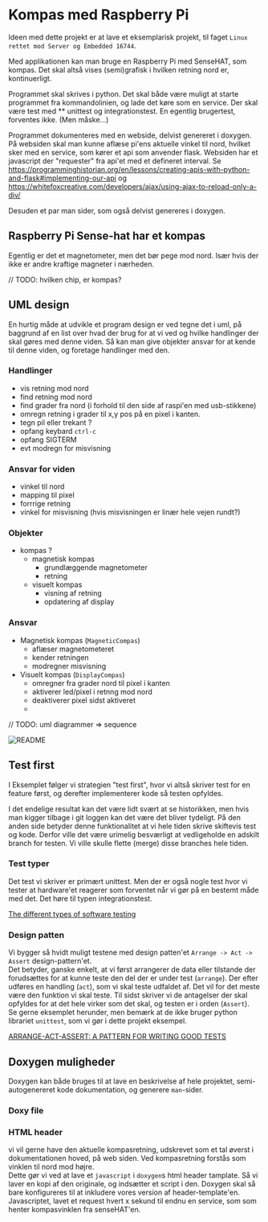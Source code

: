 # Kompas med Raspberry Pi

Ideen med dette projekt er at lave et eksemplarisk projekt, til faget `Linux rettet mod Server og Embedded 16744`.

Med applikationen kan man bruge en Raspberry Pi med SenseHAT, som kompas.
Det skal altså vises (semi)grafisk i hvilken retning nord er, kontinuerligt.

Programmet skal skrives i python.
Det skal både være muligt at starte programmet fra kommandolinien, og lade det køre som en service.
Der skal være test med ** unittest og integrationstest.
En egentlig brugertest, forventes ikke.  (Men måske...)

Programmet dokumenteres med en webside, delvist genereret i doxygen. 
På websiden skal man kunne aflæse pi'ens aktuelle vinkel til nord, hvilket sker med en service, som kører et api som anvender flask. Websiden har et javascript der "requester" fra api'et med et defineret interval.
Se https://programminghistorian.org/en/lessons/creating-apis-with-python-and-flask#implementing-our-api og https://whitefoxcreative.com/developers/ajax/using-ajax-to-reload-only-a-div/

Desuden et par man sider, som også delvist genereres i doxygen.

## Raspberry Pi Sense-hat har et kompas

Egentlig er det et magnetometer, men det bør pege mod nord. Især hvis der ikke er andre kraftige magneter i nærheden.

// TODO: hvilken chip, er kompas?

## UML design

En hurtig måde at udvikle et program design er ved tegne det i uml, på baggrund af en list over hvad der brug for at vi ved og hvilke handlinger der skal gøres med denne viden. Så kan man give objekter ansvar for at kende til denne viden, og foretage handlinger med den.

### Handlinger

* vis retning mod nord
* find retning mod nord
* find grader fra nord (i forhold til den side af raspi'en med usb-stikkene)
* omregn retning i grader til x,y pos på en pixel i kanten.
* tegn pil eller trekant ?
* opfang keybard `ctrl-c`
* opfang SIGTERM
* evt modregn for misvisning

### Ansvar for viden

* vinkel til nord
* mapping til pixel
* forrrige retning
* vinkel for misvisning (hvis misvisningen er linær hele vejen rundt?)

### Objekter

* kompas ? 
  * magnetisk kompas 
    * grundlæggende magnetometer
    * retning
  * visuelt kompas
    * visning af retning
    * opdatering af display

### Ansvar

* Magnetisk kompas (`MagneticCompas`)
  * aflæser magnetometeret
  * kender retningen 
  * modregner misvisning
* Visuelt kompas (`DisplayCompas`)
  * omregner fra grader nord til pixel i kanten 
  * aktiverer led/pixel i retnng mod nord
  * deaktiverer pixel sidst aktiveret
  * 

// TODO: uml diagrammer => sequence


<!--

@startuml

class MagneticCompas {
    -angle
    -misrepresentation
    setMisrepresentation()
    getAngle()
    getCorrectedAngle()
}

class DisplayCompas {
    currentPixelX
    currentPixelY
    -previeusPixelX
    -previeusPixelY

    {x, y} angleToPixel(angle)
    setCurrentPixel(x, y)
}

@enduml

-->

![README](https://www.plantuml.com/plantuml/svg/PP312eCm38RlVOeU5RPtSBYhiCCEynXga49jfOb34TzzDIBJhQVc-__cJreGG-IXSqeP1qIwWjOZMrE6hWVIizBfNC6t3hThPobY7v7GCx0DNZ0XLxz2belK8j_Mvz-o336YOMnslkpfTqkzW-aKReRazlom8xhN7wctgLBks-901zUPrKhWF5xqj6ZPvnb4oQJ8zpNAG_DiTSju1Vec_T87 "README")


## Test first

I Eksemplet følger vi strategien "test first", hvor vi altså skriver test for en feature først, og derefter implementerer kode så testen opfyldes.

I det endelige resultat kan det være lidt svært at se historikken, men hvis man kigger tilbage i git loggen kan det være det bliver tydeligt. På den anden side betyder denne funktionalitet at vi hele tiden skrive skiftevis test og kode. Derfor ville det være urimelig besværligt at vedligeholde en adskilt branch for testen. Vi ville skulle flette (merge) disse branches hele tiden.

### Test typer

Det test vi skriver er primært unittest. Men der er også nogle test hvor vi tester at hardware'et reagerer som forventet når vi gør på en bestemt måde med det. Det høre til typen integrationstest.

[The different types of software testing](https://www.atlassian.com/continuous-delivery/software-testing/types-of-software-testing)

### Design patten

Vi bygger så hvidt muligt testene med design patten'et `Arrange -> Act -> Assert` design-pattern'et.  
Det betyder, ganske enkelt, at vi først arrangerer de data eller tilstande der forudsættes for at kunne teste den del der er under test (`arrange`). Der efter udføres en handling (`act`), som vi skal teste udfaldet af. Det vil for det meste være den funktion vi skal teste. Til sidst skriver vi de antagelser der skal opfyldes for at det hele virker som det skal, og testen er i orden (`Assert`).  
Se gerne  eksemplet herunder, men bemærk at de ikke bruger python librariet `unittest`, som vi gør i dette projekt eksempel.

[ARRANGE-ACT-ASSERT: A PATTERN FOR WRITING GOOD TESTS](https://automationpanda.com/2020/07/07/arrange-act-assert-a-pattern-for-writing-good-tests/)

## Doxygen muligheder

Doxygen kan både bruges til at lave en beskrivelse af hele projektet, semi-autogenereret kode dokumentation, og generere `man`-sider.

### Doxy file

### HTML header

vi vil gerne have den aktuelle kompasretning, udskrevet som et tal øverst i dokumentationen hoved, på web siden. Ved kompasretning forstås som vinklen til nord mod højre.  
Dette gør vi ved at lave et `javascript` i `doxygen`s html header tamplate. Så vi laver en kopi af den originale, og indsætter et script i den. Doxygen skal så bare konfigureres til at inkludere vores version af header-template'en.
Javascriptet, lavet et request hvert x sekund til endnu en service, som som henter kompasvinklen fra senseHAT'en.
